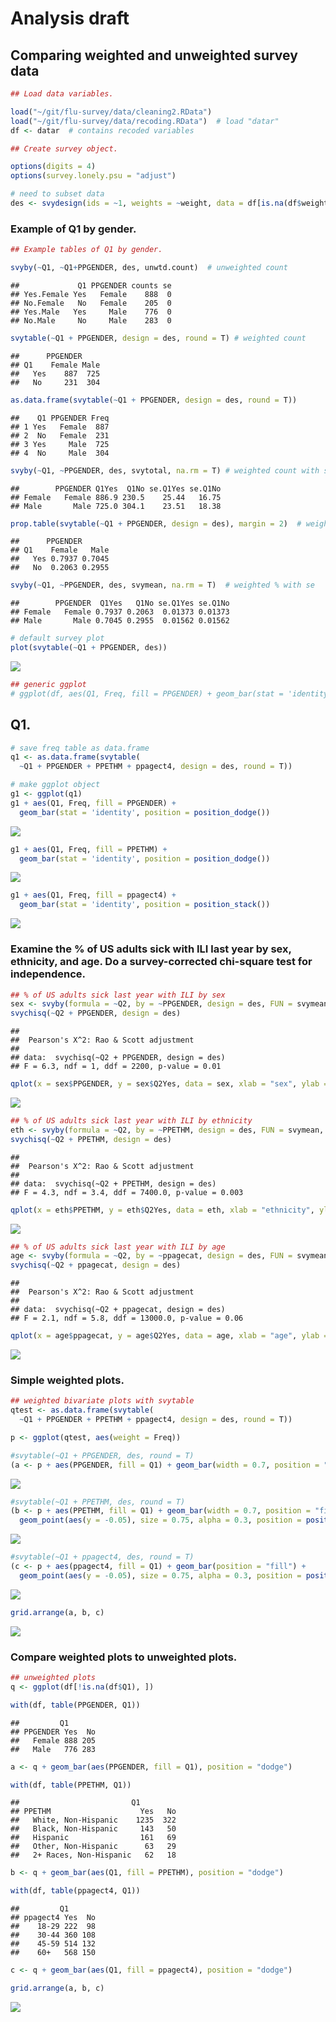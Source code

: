 # Analysis draft

## Comparing weighted and unweighted survey data




```r
## Load data variables.

load("~/git/flu-survey/data/cleaning2.RData")
load("~/git/flu-survey/data/recoding.RData")  # load "datar"
df <- datar  # contains recoded variables
```


```r
## Create survey object.

options(digits = 4)
options(survey.lonely.psu = "adjust")

# need to subset data
des <- svydesign(ids = ~1, weights = ~weight, data = df[is.na(df$weight) == F, ])
```

### Example of Q1 by gender.


```r
## Example tables of Q1 by gender.

svyby(~Q1, ~Q1+PPGENDER, des, unwtd.count)  # unweighted count
```

```
##             Q1 PPGENDER counts se
## Yes.Female Yes   Female    888  0
## No.Female   No   Female    205  0
## Yes.Male   Yes     Male    776  0
## No.Male     No     Male    283  0
```

```r
svytable(~Q1 + PPGENDER, design = des, round = T) # weighted count
```

```
##      PPGENDER
## Q1    Female Male
##   Yes    887  725
##   No     231  304
```

```r
as.data.frame(svytable(~Q1 + PPGENDER, design = des, round = T))
```

```
##    Q1 PPGENDER Freq
## 1 Yes   Female  887
## 2  No   Female  231
## 3 Yes     Male  725
## 4  No     Male  304
```

```r
svyby(~Q1, ~PPGENDER, des, svytotal, na.rm = T) # weighted count with se
```

```
##        PPGENDER Q1Yes  Q1No se.Q1Yes se.Q1No
## Female   Female 886.9 230.5    25.44   16.75
## Male       Male 725.0 304.1    23.51   18.38
```

```r
prop.table(svytable(~Q1 + PPGENDER, design = des), margin = 2)  # weighted %
```

```
##      PPGENDER
## Q1    Female   Male
##   Yes 0.7937 0.7045
##   No  0.2063 0.2955
```

```r
svyby(~Q1, ~PPGENDER, des, svymean, na.rm = T)  # weighted % with se
```

```
##        PPGENDER  Q1Yes   Q1No se.Q1Yes se.Q1No
## Female   Female 0.7937 0.2063  0.01373 0.01373
## Male       Male 0.7045 0.2955  0.01562 0.01562
```

```r
# default survey plot
plot(svytable(~Q1 + PPGENDER, des))
```

![](draft_files/figure-html/example-1.png)<!-- -->

```r
## generic ggplot
# ggplot(df, aes(Q1, Freq, fill = PPGENDER) + geom_bar(stat = 'identity', position = position_dodge())
```

## Q1.


```r
# save freq table as data.frame
q1 <- as.data.frame(svytable(
  ~Q1 + PPGENDER + PPETHM + ppagect4, design = des, round = T))

# make ggplot object
g1 <- ggplot(q1)
g1 + aes(Q1, Freq, fill = PPGENDER) + 
  geom_bar(stat = 'identity', position = position_dodge())
```

![](draft_files/figure-html/q1-1.png)<!-- -->

```r
g1 + aes(Q1, Freq, fill = PPETHM) + 
  geom_bar(stat = 'identity', position = position_dodge())
```

![](draft_files/figure-html/q1-2.png)<!-- -->

```r
g1 + aes(Q1, Freq, fill = ppagect4) + 
  geom_bar(stat = 'identity', position = position_stack())
```

![](draft_files/figure-html/q1-3.png)<!-- -->

### Examine the % of US adults sick with ILI last year by sex, ethnicity, and age. Do a survey-corrected chi-square test for independence.


```r
## % of US adults sick last year with ILI by sex
sex <- svyby(formula = ~Q2, by = ~PPGENDER, design = des, FUN = svymean, na.rm = T)
svychisq(~Q2 + PPGENDER, design = des)
```

```
## 
## 	Pearson's X^2: Rao & Scott adjustment
## 
## data:  svychisq(~Q2 + PPGENDER, design = des)
## F = 6.3, ndf = 1, ddf = 2200, p-value = 0.01
```

```r
qplot(x = sex$PPGENDER, y = sex$Q2Yes, data = sex, xlab = "sex", ylab = "% sick") + geom_errorbar(aes(x = PPGENDER, ymin = Q2Yes - se.Q2Yes, ymax = Q2Yes + se.Q2Yes), width = .25) + ggtitle(label = "% of adults sick last year with ILI by sex")
```

![](draft_files/figure-html/unnamed-chunk-2-1.png)<!-- -->

```r
## % of US adults sick last year with ILI by ethnicity
eth <- svyby(formula = ~Q2, by = ~PPETHM, design = des, FUN = svymean, na.rm = T)
svychisq(~Q2 + PPETHM, design = des)
```

```
## 
## 	Pearson's X^2: Rao & Scott adjustment
## 
## data:  svychisq(~Q2 + PPETHM, design = des)
## F = 4.3, ndf = 3.4, ddf = 7400.0, p-value = 0.003
```

```r
qplot(x = eth$PPETHM, y = eth$Q2Yes, data = eth, xlab = "ethnicity", ylab = "% sick") + geom_errorbar(aes(x = PPETHM, ymin = Q2Yes - se.Q2Yes, ymax = Q2Yes + se.Q2Yes), width = .25) + ggtitle(label = "% of adults sick last year with ILI by ethnicity")
```

![](draft_files/figure-html/unnamed-chunk-2-2.png)<!-- -->

```r
## % of US adults sick last year with ILI by age
age <- svyby(formula = ~Q2, by = ~ppagecat, design = des, FUN = svymean, na.rm = T)
svychisq(~Q2 + ppagecat, design = des)
```

```
## 
## 	Pearson's X^2: Rao & Scott adjustment
## 
## data:  svychisq(~Q2 + ppagecat, design = des)
## F = 2.1, ndf = 5.8, ddf = 13000.0, p-value = 0.06
```

```r
qplot(x = age$ppagecat, y = age$Q2Yes, data = age, xlab = "age", ylab = "% sick") + geom_errorbar(aes(x = ppagecat, ymin = Q2Yes - se.Q2Yes, ymax = Q2Yes + se.Q2Yes), width = .25) + ggtitle(label = "% of adults sick last year with ILI by age")
```

![](draft_files/figure-html/unnamed-chunk-2-3.png)<!-- -->

### Simple weighted plots.


```r
## weighted bivariate plots with svytable
qtest <- as.data.frame(svytable(
  ~Q1 + PPGENDER + PPETHM + ppagect4, design = des, round = T))

p <- ggplot(qtest, aes(weight = Freq))

#svytable(~Q1 + PPGENDER, des, round = T)
(a <- p + aes(PPGENDER, fill = Q1) + geom_bar(width = 0.7, position = "fill"))
```

![](draft_files/figure-html/unnamed-chunk-3-1.png)<!-- -->

```r
#svytable(~Q1 + PPETHM, des, round = T)
(b <- p + aes(PPETHM, fill = Q1) + geom_bar(width = 0.7, position = "fill") +
  geom_point(aes(y = -0.05), size = 0.75, alpha = 0.3, position = position_jitter(h = 0.01)))
```

![](draft_files/figure-html/unnamed-chunk-3-2.png)<!-- -->

```r
#svytable(~Q1 + ppagect4, des, round = T)
(c <- p + aes(ppagect4, fill = Q1) + geom_bar(position = "fill") +
  geom_point(aes(y = -0.05), size = 0.75, alpha = 0.3, position = position_jitter(h = 0.01)))
```

![](draft_files/figure-html/unnamed-chunk-3-3.png)<!-- -->

```r
grid.arrange(a, b, c)
```

![](draft_files/figure-html/unnamed-chunk-3-4.png)<!-- -->

### Compare weighted plots to unweighted plots.


```r
## unweighted plots
q <- ggplot(df[!is.na(df$Q1), ])

with(df, table(PPGENDER, Q1))
```

```
##         Q1
## PPGENDER Yes  No
##   Female 888 205
##   Male   776 283
```

```r
a <- q + geom_bar(aes(PPGENDER, fill = Q1), position = "dodge")

with(df, table(PPETHM, Q1))
```

```
##                         Q1
## PPETHM                    Yes   No
##   White, Non-Hispanic    1235  322
##   Black, Non-Hispanic     143   50
##   Hispanic                161   69
##   Other, Non-Hispanic      63   29
##   2+ Races, Non-Hispanic   62   18
```

```r
b <- q + geom_bar(aes(Q1, fill = PPETHM), position = "dodge")

with(df, table(ppagect4, Q1))
```

```
##         Q1
## ppagect4 Yes  No
##    18-29 222  98
##    30-44 360 108
##    45-59 514 132
##    60+   568 150
```

```r
c <- q + geom_bar(aes(Q1, fill = ppagect4), position = "dodge")

grid.arrange(a, b, c)
```

![](draft_files/figure-html/unnamed-chunk-4-1.png)<!-- -->








